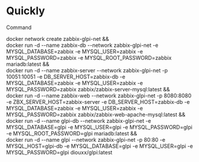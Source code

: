 # Quickly
Command

docker network create zabbix-glpi-net && \
docker run -d --name zabbix-db --network zabbix-glpi-net -e MYSQL_DATABASE=zabbix -e MYSQL_USER=zabbix -e MYSQL_PASSWORD=zabbix -e MYSQL_ROOT_PASSWORD=zabbix mariadb:latest && \
docker run -d --name zabbix-server --network zabbix-glpi-net -p 10051:10051 -e DB_SERVER_HOST=zabbix-db -e MYSQL_DATABASE=zabbix -e MYSQL_USER=zabbix -e MYSQL_PASSWORD=zabbix zabbix/zabbix-server-mysql:latest && \
docker run -d --name zabbix-web --network zabbix-glpi-net -p 8080:8080 -e ZBX_SERVER_HOST=zabbix-server -e DB_SERVER_HOST=zabbix-db -e MYSQL_DATABASE=zabbix -e MYSQL_USER=zabbix -e MYSQL_PASSWORD=zabbix zabbix/zabbix-web-apache-mysql:latest && \
docker run -d --name glpi-db --network zabbix-glpi-net -e MYSQL_DATABASE=glpi -e MYSQL_USER=glpi -e MYSQL_PASSWORD=glpi -e MYSQL_ROOT_PASSWORD=glpi mariadb:latest && \
docker run -d --name glpi --network zabbix-glpi-net -p 80:80 -e MYSQL_HOST=glpi-db -e MYSQL_DATABASE=glpi -e MYSQL_USER=glpi -e MYSQL_PASSWORD=glpi diouxx/glpi:latest
